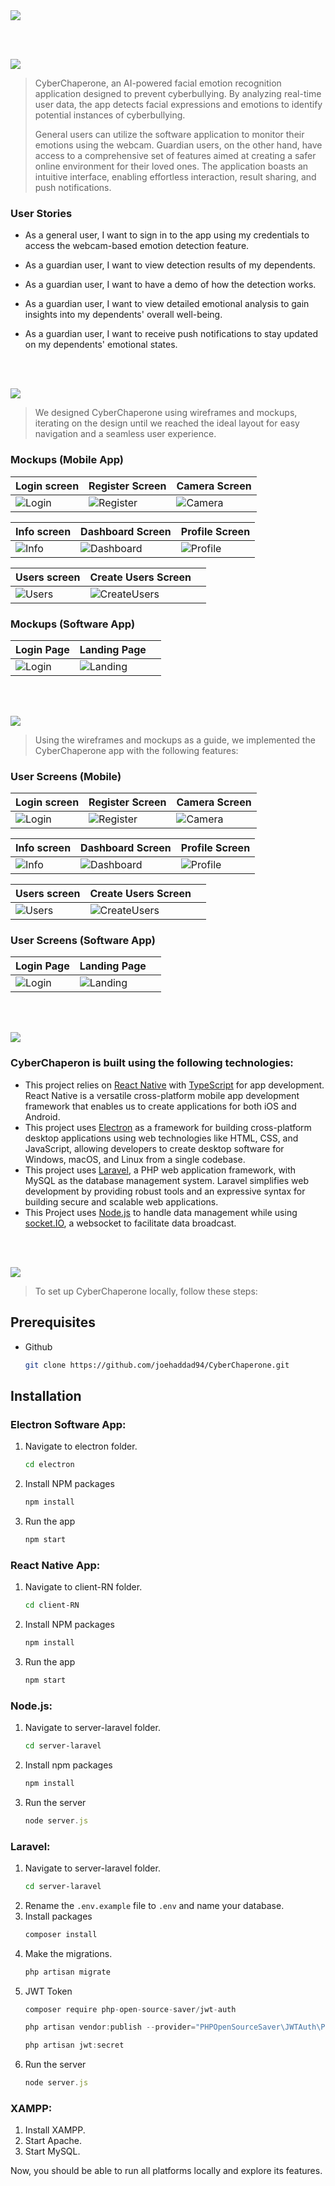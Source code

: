 <img src="./Titles/title1.svg"/>

<br><br>

<!-- project philosophy -->
<img src="./Titles/title2.svg"/>

> CyberChaperone, an AI-powered facial emotion recognition application designed to prevent cyberbullying. By analyzing real-time user data, the app detects facial expressions and emotions to identify potential instances of cyberbullying.
>
> General users can utilize the software application to monitor their emotions using the webcam. Guardian users, on the other hand, have access to a comprehensive set of features aimed at creating a safer online environment for their loved ones. The application boasts an intuitive interface, enabling effortless interaction, result sharing, and push notifications.

### User Stories
- As a general user, I want to sign in to the app using my credentials to access the webcam-based emotion detection feature.

- As a guardian user, I want to view detection results of my dependents.
- As a guardian user, I want to have a demo of how the detection works.
- As a guardian user, I want to view detailed emotional analysis to gain insights into my dependents' overall well-being.
- As a guardian user, I want to receive push notifications to stay updated on my dependents' emotional states.

<br><br>

<!-- Prototyping -->
<img src="./Titles/title3.svg"/>

> We designed CyberChaperone using wireframes and mockups, iterating on the design until we reached the ideal layout for easy navigation and a seamless user experience.

### Mockups (Mobile App)
| Login screen  | Register Screen | Camera Screen |
| ---| ---| ---|
| ![Login](/readme/Mobile%20App%20Mockups/LoginScreen.png) | ![Register](/readme/Mobile%20App%20Mockups/RegisterScreen.png) | ![Camera](/readme/Mobile%20App%20Mockups/CameraScreen.png) |

| Info screen  | Dashboard Screen | Profile Screen |
| ---| ---| ---|
| ![Info](/readme/Mobile%20App%20Mockups/InfoScreen.png) | ![Dashboard](/readme/Mobile%20App%20Mockups/DashboardScreen.png) | ![Profile](/readme/Mobile%20App%20Mockups/ProfileScreen.png) |

| Users screen  | Create Users Screen | |
| ---| ---| ---|
| ![Users](/readme/Mobile%20App%20Mockups/UsersScreen.png) | ![CreateUsers](/readme/Mobile%20App%20Mockups/UsersScreen.png) |

### Mockups (Software App)

| Login Page  | Landing Page ||
| ---| ---| ---|
| ![Login](/readme/Software%20App%20Mockups/LoginPage.png) | ![Landing](/readme/Software%20App%20Mockups/LandingPage.png) 

<br><br>

<!-- Implementation -->
<img src="./Titles/title4.svg"/>

> Using the wireframes and mockups as a guide, we implemented the CyberChaperone app with the following features:

### User Screens (Mobile)
Login screen  | Register Screen | Camera Screen |
| ---| ---| ---|
| ![Login](./User%20Screens%20Mobile/LoginScreen.png) | ![Register](./User%20Screens%20Mobile/RegisterScreen.png) | ![Camera](./User%20Screens%20Mobile/CameraScreen.gif) |

| Info screen  | Dashboard Screen | Profile Screen |
| ---| ---| ---|
| ![Info](./User%20Screens%20Mobile/InfoScreen.gif) | ![Dashboard](./User%20Screens%20Mobile/DashboardScreen.gif) | ![Profile](./User%20Screens%20Mobile/ProfileScreen.png) |

| Users screen  | Create Users Screen |  |
| ---| ---| ---|
| ![Users](./User%20Screens%20Mobile/UsersScreen.gif) | ![CreateUsers](./User%20Screens%20Mobile/CreateUserScreen.png) |

### User Screens (Software App)

| Login Page  | Landing Page ||
| ---| ---| ---|
| ![Login](./User%20Page%20Software%20App//LoginPage.png) | ![Landing](./User%20Page%20Software%20App/LandingPage.gif) 

<br><br>

<!-- Tech stack -->
<img src="./Titles/title5.svg"/>

###  CyberChaperon is built using the following technologies:

- This project relies on [React Native](https://reactnative.dev/) with [TypeScript](https://www.typescriptlang.org/) for app development. React Native is a versatile cross-platform mobile app development framework that enables us to create applications for both iOS and Android.
- This project uses [Electron](https://www.electronjs.org/) as a framework for building cross-platform desktop applications using web technologies like HTML, CSS, and JavaScript, allowing developers to create desktop software for Windows, macOS, and Linux from a single codebase.
- This project uses [Laravel](https://laravel.com/), a PHP web application framework, with MySQL as the database management system. Laravel simplifies web development by providing robust tools and an expressive syntax for building secure and scalable web applications.
- This Project uses [Node.js](https://nodejs.org/en) to handle data management while using [socket.IO](https://socket.io/), a websocket to facilitate data broadcast.

<br><br>

<!-- How to run -->
<img src="./Titles/title6.svg"/>

> To set up CyberChaperone locally, follow these steps:

## Prerequisites

* Github
  ```sh
  git clone https://github.com/joehaddad94/CyberChaperone.git
  ```

## Installation

   ### Electron Software App:
1. Navigate to electron folder.
   ```sh
   cd electron
   ```
2. Install NPM packages
   ```sh
   npm install
   ```
3. Run the app
   ```js
   npm start
   ```
### React Native App:
1. Navigate to client-RN folder.
   ```sh
   cd client-RN
   ```
2. Install NPM packages
   ```sh
   npm install
   ```
3. Run the app
   ```js
   npm start
   ```
   
### Node.js:
1. Navigate to server-laravel folder.
   ```sh
   cd server-laravel
   ```
2. Install npm packages
   ```sh
   npm install
   ```
3. Run the server
   ```js
   node server.js
   ```

### Laravel:
1. Navigate to server-laravel folder.
   ```sh
   cd server-laravel
   ```
2. Rename the `.env.example` file to `.env` and name your database.
3. Install packages
   ```sh
   composer install
   ```
4. Make the migrations.
   ```js
   php artisan migrate
   ```
5. JWT Token
   ```js
   composer require php-open-source-saver/jwt-auth
   ```
   ```js
   php artisan vendor:publish --provider="PHPOpenSourceSaver\JWTAuth\Providers\LaravelServiceProvider"
   ```
   ```js
   php artisan jwt:secret
   ```
6. Run the server
   ```js
   node server.js
   ```
### XAMPP:
1. Install XAMPP.
2. Start Apache.
3. Start MySQL.

Now, you should be able to run all platforms locally and explore its features.